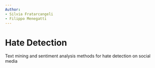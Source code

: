 ```yaml
---
Author: 
- Silvia Fratarcangeli 
- Filippo Menegatti
---
```


# Hate Detection
Text mining and sentiment analysis methods for hate detection on social media
